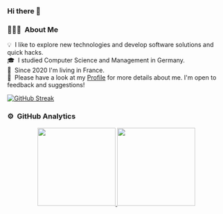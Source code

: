 ### Hi there 👋


### 👨🏻‍💻 &nbsp;About Me

💡 &nbsp;I like to explore new technologies and develop software solutions and quick hacks.\
🎓 &nbsp;I studied Computer Science and Management in Germany.\
🏡 &nbsp;Since 2020 I'm living in France.\
📄 &nbsp;Please have a look at my [Profile](https://www.polywork.com/anettehaferkorn) for more details about me. I'm open to feedback and suggestions!

[![GitHub Streak](https://github-readme-streak-stats.herokuapp.com/?user=Flooooooooooorian&theme=tokyonight)](https://git.io/streak-stats)


### ⚙️ &nbsp;GitHub Analytics

<p align="center">
<a href="https://github.com/Haferkorn">
  <img height="180em" src="https://github-readme-stats-eight-theta.vercel.app/api?username=Haferkorn&show_icons=true&theme=algolia&include_all_commits=true&count_private=true"/>
  <img height="180em" src="https://github-readme-stats-eight-theta.vercel.app/api/top-langs/?username=Haferkorn&layout=compact&langs_count=8&theme=algolia"/>
  </a>
</p>


